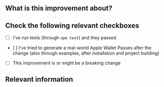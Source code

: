 <!-- Thank you for your contribution to the <project>. You'll be responded to as soon as possible (but I assure you will be responded). Meanwhile, if you still didn't do it yet, what about leaving a ⭐️ on the project? It would be very helpful! -->

## What is this improvement about?

<!-- Write here below a (short) description about what you are trying to improve -->

## Check the following relevant checkboxes

- [ ] I've run tests (through `npm test`) and they passed
- [ ] I've tried to generate a real-world Apple Wallet Passes after the change (also through examples, after installation and project building)
- [ ] This improvement is or might be a breaking change

## Relevant information

<!-- Add any other relevant details to the PR (test, technical details, ...) -->
